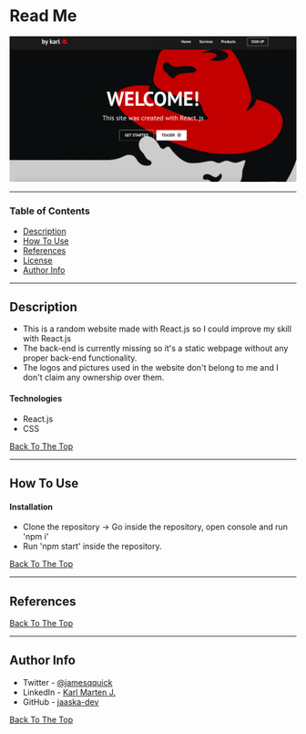# Read Me

![Project Image](./screenshot.png)


---

### Table of Contents


- [Description](#description)
- [How To Use](#how-to-use)
- [References](#references)
- [License](#license)
- [Author Info](#author-info)

---

## Description

- This is a random website made with React.js so I could improve my skill with React.js
- The back-end is currently missing so it's a static webpage without any proper back-end functionality.
- The logos and pictures used in the website don't belong to me and I don't claim any ownership over them.

#### Technologies

- React.js
- CSS

[Back To The Top](#read-me-template)

---

## How To Use

#### Installation

- Clone the repository -> Go inside the repository, open console and run 'npm i'
- Run 'npm start' inside the repository.

[Back To The Top](#read-me-template)

---

## References
[Back To The Top](#read-me-template)


---

## Author Info

- Twitter - [@jamesqquick](https://twitter.com/jaaskakarl)
- LinkedIn - [Karl Marten J.](https://linkedin.com/in/karl-marten-jaaska-0646251b3)
- GitHub - [jaaska-dev](https://github.com/jaaska-dev)

[Back To The Top](#read-me-template)
